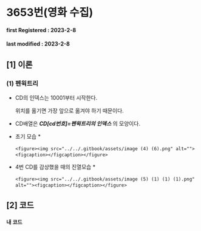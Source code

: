 # 3653번(영화 수집)

#### **first Registered : 2023-2-8**

#### last modified : **2023-2-8**

## \[1] 이론

### (1) 펜윅트리

*   CD의 인덱스는 10001부터 시작한다.

    위치를 옮기면 가장 앞으로 옮겨야 하기 때문이다.
* CD배열은 _**CD\[cd번호]=펜윅트리의 인덱스**_ 의 모양이다.
* 초기 모습
  *

      <figure><img src="../../.gitbook/assets/image (4) (6).png" alt=""><figcaption></figcaption></figure>


* 4번 CD를 감상했을 때의 진열모습
  *

      <figure><img src="../../.gitbook/assets/image (5) (1) (1) (1).png" alt=""><figcaption></figcaption></figure>

## \[2] 코드

#### 내 코드

```cpp
```

